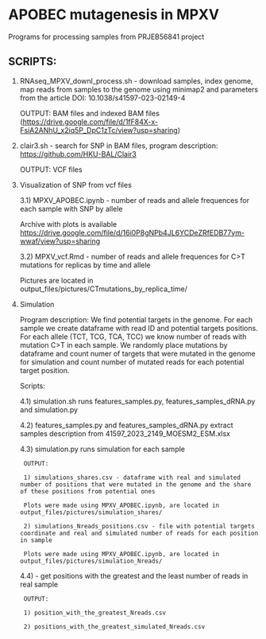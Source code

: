 # APOBEC mutagenesis in MPXV

Programs for processing samples from PRJEB56841 project

## SCRIPTS:

1. RNAseq_MPXV_downl_process.sh - download samples, index genome, map reads from samples to the genome using minimap2 and parameters from the article DOI: 10.1038/s41597-023-02149-4
    
    OUTPUT: BAM files and indexed BAM files (https://drive.google.com/file/d/1fF84X-x-FsiA2ANhU_x2iq5P_DpC1zTc/view?usp=sharing)
    
2. clair3.sh - search for SNP in BAM files, program description: https://github.com/HKU-BAL/Clair3

    OUTPUT: VCF files

3. Visualization of SNP from vcf files
    
    3.1) MPXV_APOBEC.ipynb - number of reads and allele frequences for each sample with SNP by allele
        
	Archive with plots is available https://drive.google.com/file/d/16i0P8gNPb4JL6YCDeZRfEDB77ym-wwaf/view?usp=sharing
    
    3.2) MPXV_vcf.Rmd - number of reads and allele frequences for C>T mutations for replicas by time and allele
        
	Pictures are located in output_files/pictures/CTmutations_by_replica_time/

4. Simulation 

	Program description: We find potential targets in the genome. For each sample we create dataframe with read ID and potential targets positions. For each allele (TCT, TCG, TCA, TCC) we know number of reads with mutation C>T in each sample. We randomly place mutations by dataframe and count numer of targets that were mutated in the genome for simulation and count number of mutated reads for each potential target position.

	Scripts:
    
	4.1) simulation.sh runs features_samples.py, features_samples_dRNA.py and simulation.py
    
	4.2) features_samples.py and features_samples_dRNA.py extract samples description from 41597_2023_2149_MOESM2_ESM.xlsx
    
	4.3) simulation.py runs simulation for each sample
        
		OUTPUT:
        
		1) simulations_shares.csv - dataframe with real and simulated number of positions that were mutated in the genome and the share of these positions from potential ones
            
		Plots were made using MPXV_APOBEC.ipynb, are located in output_files/pictures/simulation_shares/
        
		2) simulations_Nreads_positions.csv - file with potential targets coordinate and real and simulated number of reads for each position in sample
            
		Plots were made using MPXV_APOBEC.ipynb, are located in output_files/pictures/simulation_Nreads/ 
    
	4.4) - get positions with the greatest and the least number of reads in real sample
        
		OUTPUT:
        
		1) position_with_the_greatest_Nreads.csv
        
		2) positions_with_the_greatest_simulated_Nreads.csv